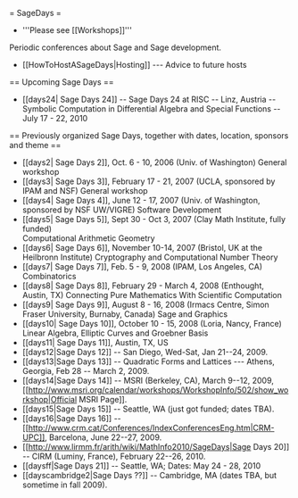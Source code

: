 = SageDays =

 * '''Please see [[Workshops]]'''

Periodic conferences about Sage and Sage development.

 * [[HowToHostASageDays|Hosting]] --- Advice to future hosts

== Upcoming Sage Days ==

 * [[days24| Sage Days 24]] -- Sage Days 24 at RISC -- Linz, Austria -- Symbolic Computation in Differential Algebra and Special Functions -- July 17 - 22, 2010

== Previously organized Sage Days, together with dates, location, sponsors and theme ==

 * [[days2| Sage Days 2]], Oct. 6 - 10, 2006 (Univ. of Washington)
  General workshop
 * [[days3| Sage Days 3]], February 17 - 21, 2007 (UCLA, sponsored by IPAM and NSF)
  General workshop
 * [[days4| Sage Days 4]], June 12 - 17, 2007 (Univ. of Washington, sponsored by NSF UW/VIGRE)
  Software Development
 * [[days5| Sage Days 5]], Sept 30 - Oct 3, 2007 (Clay Math Institute, fully funded)  
  Computational Arithmetic Geometry
 * [[days6| Sage Days 6]], November 10-14, 2007 (Bristol, UK at the Heilbronn Institute)
  Cryptography and Computational Number Theory
 * [[days7| Sage Days 7]], Feb. 5 - 9, 2008 (IPAM, Los Angeles, CA)
   Combinatorics
 * [[days8| Sage Days 8]], February 29 - March 4, 2008 (Enthought, Austin, TX)
   Connecting Pure Mathematics With Scientific Computation
 * [[days9| Sage Days 9]], August 8 - 16, 2008 (Irmacs Centre, Simon Fraser University, Burnaby, Canada)
   Sage and Graphics
 * [[days10| Sage Days 10]], October 10 - 15, 2008 (Loria, Nancy, France)
   Linear Algebra, Elliptic Curves and Groebner Basis
 * [[days11| Sage Days 11]], Austin, TX, US
 * [[days12|Sage Days 12]] -- San Diego, Wed-Sat, Jan 21--24, 2009.
 * [[days13|Sage Days 13]] -- Quadratic Forms and Lattices --- Athens, Georgia, Feb 28 -- March 2, 2009.
 * [[days14|Sage Days 14]] -- MSRI (Berkeley, CA), March 9--12, 2009, [[http://www.msri.org/calendar/workshops/WorkshopInfo/502/show_workshop|Official MSRI Page]].
 * [[days15|Sage Days 15]] -- Seattle, WA (just got funded; dates TBA).
 * [[days16|Sage Days 16]] -- [[http://www.crm.cat/Conferences/IndexConferencesEng.htm|CRM-UPC]], Barcelona, June 22--27, 2009.
 * [[http://www.lirmm.fr/arith/wiki/MathInfo2010/SageDays|Sage Days 20]] -- CIRM (Luminy, France), February 22--26, 2010.
 * [[daysff|Sage Days 21]] -- Seattle, WA; Dates: May 24 - 28, 2010
 * [[dayscambridge2|Sage Days ??]] -- Cambridge, MA (dates TBA, but sometime in fall 2009).
